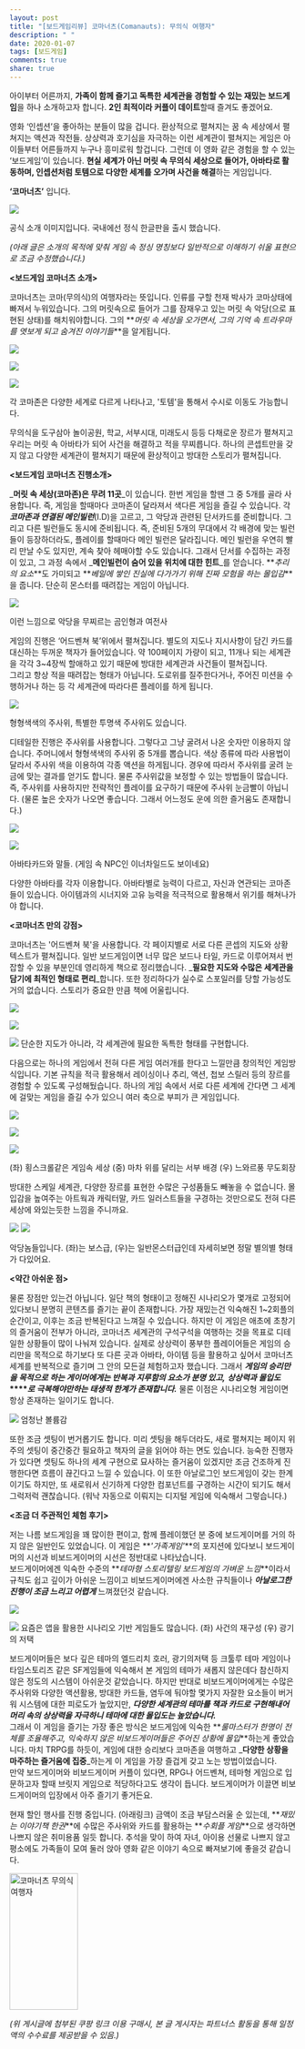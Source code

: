 ```yaml
---
layout: post
title: "[보드게임리뷰] 코마너츠(Comanauts): 무의식 여행자"
description: " "
date: 2020-01-07
tags: [보드게임]
comments: true
share: true
---
```




아이부터 어른까지,  **가족이 함께 즐기고 독특한 세계관을 경험할 수 있는 재밌는 보드게임**을 하나 소개하고자 합니다.  **2인 최적이라 커플이 데이트**할때 즐겨도 좋겠어요.  
  
영화 ‘인셉션’을 좋아하는 분들이 많을 겁니다. 환상적으로 펼쳐지는 꿈 속 세상에서 펼쳐지는 액션과 작전들. 상상력과 호기심을 자극하는 이런 세계관이 펼쳐지는 게임은 아이들부터 어른들까지 누구나 흥미로워 할겁니다. 그런데 이 영화 같은 경험을 할 수 있는 ‘보드게임’이 있습니다.  **현실 세계가 아닌 머릿 속 무의식 세상으로 들어가, 아바타로 활동하며, 인셉션처럼 토템으로 다양한 세계를 오가며 사건을 해결**하는 게임입니다.  
  
**‘코마너츠’** 입니다.  
  

![](https://post-phinf.pstatic.net/MjAxOTA5MDVfNzYg/MDAxNTY3NjgyNjY5MjE4.rVUSdxSFuNcGXSNWI4zfCWK2xaeYSasddyHgDhGEubgg.DpNDFS1jJZ9NfkAhQDR2IQkBP4rItciGUH9MgPNfrwMg.PNG/%EC%BD%94%EB%A7%88%EB%84%88%EC%B8%A0.png?type=w1200)

공식 소개 이미지입니다. 국내에선 정식 한글판을 출시 했습니다.

_(아래 글은 소개의 목적에 맞춰 게임 속 정싱 명칭보다 일반적으로 이해하기 쉬울 표현으로 조금 수정했습니다.)_  
  
  
**<보드게임 코마너츠 소개>**  
  
코마너츠는 코마(무의식)의 여행자라는 뜻입니다. 인류를 구할 천재 박사가 코마상태에 빠져서 누워있습니다. 그의 머릿속으로 들어가 그를 잠재우고 있는 머릿 속 악당(으로 표현된 상태)를 해치워야합니다. 그의  **_머릿 속 세상을 오가면서, 그의 기억 속 트라우마를 엿보게 되고 숨겨진 이야기들_**을 알게됩니다.  
  

![](https://post-phinf.pstatic.net/MjAxOTA5MDVfMTQ1/MDAxNTY3NjgyNzgxMTg2.B6S8nNMAXjiURWvdumlGgqFqR6lAi5x_mrcyP6MtnP8g.O52AtegdGC8AuAW8BfqdRiX-WNVEXG0U-aCvO2epbP8g.JPEG/P20190905_192644595_69E65761-EF61-4570-8D17-FF2D44760C21.jpg?type=w1200)

![](https://post-phinf.pstatic.net/MjAxOTA5MDVfMTc3/MDAxNTY3NjgyNzgxMTgy.dR_81txFsmBvs9tBn2af-TO9NZxZN7QELsWLKHh0cSwg.eC6Gbx6EFeotDk_lyK6lY3QIndhjPXRSRTAvMshHaiMg.JPEG/P20190905_192858590_E352D54E-02DB-434B-A032-CB877173E76A.jpg?type=w1200)

![](https://post-phinf.pstatic.net/MjAxOTA5MDVfMjQ5/MDAxNTY3NjgyNzgxMTI4.hUpPb5xHZykxMfumyaCSY9hosdau3V7lx1c_wducgC0g.dSpUuDBxM20ppIwbgf1g9GFAOkbrFVlKBW7EUa4wzRcg.JPEG/P20190905_192703033_4A9298E6-1838-455B-A073-ED8773EE2561.jpg?type=w1200)

각 코마존은 다양한 세계로 다르게 나타나고, '토템'을 통해서 수시로 이동도 가능합니다.

  
무의식을 도구삼아 놀이공원, 학교, 서부시대, 미래도시 등등 다채로운 장르가 펼쳐지고 우리는 머릿 속 아바타가 되어 사건을 해결하고 적을 무찌릅니다. 하나의 콘셉트만을 갖지 않고 다양한 세계관이 펼쳐지기 때문에 환상적이고 방대한 스토리가 펼쳐집니다.  
  
  
  
**<보드게임 코마너츠 진행소개>**  
  
_**머릿 속 세상(코마존)은 무려 11곳**_이 있습니다. 한번 게임을 할땐 그 중 5개를 골라 사용합니다. 즉, 게임을 할때마다 코마존이 달라져서 색다른 게임을 즐길 수 있습니다. 각  _**코마존과 연결된 메인빌런**_(I.D)을 고르고, 그 악당과 관련된 단서카드를 준비합니다. 그리고 다른 빌런들도 동시에 준비됩니다. 즉, 준비된 5개의 무대에서 각 배경에 맞는 빌런들이 등장하더라도, 플레이를 할때마다 메인 빌런은 달라집니다. 메인 빌런을 우연히 빨리 만날 수도 있지만, 계속 찾아 헤매야할 수도 있습니다. 그래서 단서를 수집하는 과정이 있고, 그 과정 속에서  _**메인빌런이 숨어 있을 위치에 대한 힌트**_를 얻습니다.  **_추리의 요소_**도 가미되고  **_베일에 쌓인 진실에 다가가기 위해 진짜 모험을 하는 몰입감_**을 줍니다. 단순히 몬스터를 때려잡는 게임이 아닙니다.  
  

![](https://post-phinf.pstatic.net/MjAxOTA5MDVfMTAg/MDAxNTY3NjgyOTc3NDQy.4wYxqtCl7IAuRLXJfy5fDrURBpLPZuHhfKbJoGI1NM8g._tr2SAW7IpxXEmbOmRjGLz6Z9S0foyCMgTLOadD3qv8g.JPEG/P20190905_195008853_7EB66920-787B-41C0-BF85-5FB2C72D234F.jpg?type=w1200)

이런 느낌으로 악당을 무찌르는 곰인형과 여전사

게임의 진행은 ‘어드벤쳐 북’위에서 펼쳐집니다. 별도의 지도나 지시사항이 담긴 카드를 대신하는 두꺼운 책자가 들어있습니다. 약 100페이지 가량이 되고, 11개나 되는 세계관을 각각 3~4장씩 할애하고 있기 때문에 방대한 세계관과 사건들이 펼쳐집니다.  
그리고 항상 적을 때려잡는 형태가 아닙니다. 도로위를 질주한다거나, 주어진 미션을 수행하거나 하는 등 각 세계관에 따라다른 플레이를 하게 됩니다.  

![](https://post-phinf.pstatic.net/MjAxOTA5MDVfMjc2/MDAxNTY3NjgyOTE1MjE4.RAPIOM1H-NGApguJVPkoGif4WZ4SlCmnb8TQEFo60Ykg.Ps_fCCyvxTvJDTYbXSWf8kfWVnSxRd1FLMP0mCPbooIg.JPEG/P20190905_195346576_589A30E1-6CEA-4C71-907B-95F6127F7326.jpg?type=w1200)

형형색색의 주사위, 특별한 투명색 주사위도 있습니다.

디테일한 진행은 주사위를 사용합니다. 그렇다고 그냥 굴려서 나온 숫자만 이용하지 않습니다. 주머니에서 형형색색의 주사위 중 5개를 뽑습니다. 색상 종류에 따라 사용법이 달라서 주사위 색을 이용하여 각종 액션을 하게됩니다. 경우에 따라서 주사위를 굴려 눈금에 맞는 결과를 얻기도 합니다. 물론 주사위값을 보정할 수 있는 방법들이 많습니다. 즉, 주사위를 사용하지만 전략적인 플레이를 요구하기 때문에 주사위 눈금빨이 아닙니다. (물론 높은 숫자가 나오면 좋습니다. 그래서 어느정도 운에 의한 즐거움도 존재합니다.)  

![](https://post-phinf.pstatic.net/MjAxOTA5MDVfOTQg/MDAxNTY3NjgzMDQ1NDU1.DQEtcK9wvmdEpoRGWzRkDPaKQE4UuIHSrDeWG_lsA70g.sb4PbkPYNzc_AEv8i5VsaZk6Ck2NLAMtgFjYGFWWh5sg.JPEG/P20190905_193604550_60BCC124-E828-4F95-B6CF-9398DE746D69.jpg?type=w1200)

![](https://post-phinf.pstatic.net/MjAxOTA5MDVfNTkg/MDAxNTY3NjgzMDQ1NDI2.ji8Z6XidFinVSvl-aO4RvUw7Sv1bEkJxfOJQ4JzfptQg.Gl6B2Z579U3FkTje5GbrJMPKsujSN6qYmsBLLBT0pnAg.JPEG/P20190905_193931520_A5E38B6C-4436-4C2D-8240-FF971AE554E2.jpg?type=w1200)

아바타카드와 말들. (게임 속 NPC인 이너차일드도 보이네요)

  
다양한 아바타를 각자 이용합니다. 아바타별로 능력이 다르고, 자신과 연관되는 코마존들이 있습니다. 아이템과의 시너지와 고유 능력을 적극적으로 활용해서 위기를 해쳐나가야 합니다.  
  
**<코마너츠 만의 강점>**  
  
코마너츠는 '어드벤쳐 북'을 사용합니다. 각 페이지별로 서로 다른 콘셉의 지도와 상황 텍스트가 펼쳐집니다. 일반 보드게임이면 너무 많은 보드나 타일, 카드로 이루어져서 번잡할 수 있을 부분인데 영리하게 책으로 정리했습니다. _**필요한 지도와 수많은 세계관을 담기에 최적인 형태로 편리**_합니다. 또한 정리하다가 실수로 스포일러를 당할 가능성도 거의 없습니다. 스토리가 중요한 만큼 책에 어울립니다.  
  

![](https://post-phinf.pstatic.net/MjAxOTA5MDVfMzgg/MDAxNTY3NjgzMjc0MTY0.NjTCEkQAzq8M7wwg8LvRlcATqwIpO97qGfIOofRJ_DAg.wabV7zO_YWGqvTdxbIVLnyGrWXCFFqYAyjv8JDVonQsg.JPEG/P20190905_201721716_A0F4EA76-4479-4C1E-AE84-7C9B71BD1904.jpg?type=w1200)

![](https://post-phinf.pstatic.net/MjAxOTA5MDVfMjE3/MDAxNTY3NjgzMjc0MTM4.yeoXixevgucU3tC7vgHm7_C3JpTP-FNrW4iiaIS_RLYg.OBzr-s_imduNdHjoS3fb_Izuyl-JLCA2baaHu4kY_Bkg.JPEG/P20190905_201837468_D642EFE8-B497-4E6C-B892-C0CAC5639D02.jpg?type=w1200)

![](https://post-phinf.pstatic.net/MjAxOTA5MDVfMTQy/MDAxNTY3NjgzMjc0MTk1.DyRN1FOvrT13eA1kSc_YhnJNs95ga6vbR-_HScxKEYsg.40NqPApbQsHrdOw2__KRTalBbdtwcyOMOKoaXEIGfOAg.JPEG/P20190905_201749580_2C435804-8ADF-4A26-910D-DFDED46160FB.jpg?type=w1200)
단순한 지도가 아니라, 각 세계관에 필요한 독특한 형태를 구현합니다.

다음으로는 하나의 게임에서 전혀 다른 게임 여러개를 한다고 느낄만큼 창의적인 게임방식입니다. 기본 규칙을 적극 활용해서 레이싱이나 추리, 액션, 첩보 스릴러 등의 장르를 경험할 수 있도록 구성해뒀습니다. 하나의 게임 속에서 서로 다른 세계에 간다면 그 세계에 걸맞는 게임을 즐길 수가 있으니 여러 축으로 부피가 큰 게임입니다.

![](https://post-phinf.pstatic.net/MjAxOTA5MDVfMjI5/MDAxNTY3NjgzMjc0MTky.OqQrKawFfE_M-ajDX4mjdkCXcZuuAQtcEdxsTsbdjvEg.R-Jyid7TkpvixxbmwtR0dUm_NM4Dt_V-Rg_HWwsUjpMg.JPEG/P20190905_201541556_ABD4CE37-0C65-4781-B621-67749F0A5B56.jpg?type=w1200)

![](https://post-phinf.pstatic.net/MjAxOTA5MDVfMjYg/MDAxNTY3NjgzMjc0MTc0.Dyx4uW3wT3rktrIe2tkYC9oCCbzAz3UAtv6oijZJ3PIg.qXzr5YmBKUK_tLB8gNGW76cx4_7YxeGaFLr62E70si0g.JPEG/P20190905_201650718_89C42796-8889-4513-9E1B-F6DC935A96BC.jpg?type=w1200)

![](https://post-phinf.pstatic.net/MjAxOTA5MDVfMTIy/MDAxNTY3NjgzMjc1NTQ3.bBYc2zTlMSPsplZvuU7C4b9TZJ8w51FWTnG_AQc-mdwg.sS_BQHMQcbxYb8-RWhzoePKlvwxNnP2q41FWY-LQC50g.JPEG/P20190905_201453501_EF62DD0F-4520-4736-93FA-76616D74971A.jpg?type=w1200)

(좌) 횡스크롤같은 게임속 세상 (중) 마차 위를 달리는 서부 배경 (우) 느와르풍 무도회장

방대한 스케일 세계관, 다양한 장르를 표현한 수많은 구성품들도 빼놓을 수 없습니다. 몰입감을 높여주는 아트웍과 캐릭터말, 카드 일러스트들을 구경하는 것만으로도 전혀 다른 세상에 와있는듯한 느낌을 주니까요.

![](https://post-phinf.pstatic.net/MjAxOTA5MDVfMTgw/MDAxNTY3NjgzMjc1Njgx.qsm2Pc5ULvLNbZEVCkYjF3bAdFuF-02BqsV7ZjzQ7qYg.9XjSDkut0bNB-dB2f9JiXBRIg5GoizRNMVGpFhMuTZog.JPEG/P20190905_193206142_5757CDA2-3ACF-4A85-B257-0958FACDB7D8.jpg?type=w1200)
![](https://post-phinf.pstatic.net/MjAxOTA5MDVfMTIx/MDAxNTY3NjgzMjc1NjI2.cy8AwQ7VGvy6wTHvDGDKRTdQhzntttfdkv0How-7kecg.JhgpPR2moj4wgPfWf0Y5kzKXt-gO5d3GPUQZ06cLqAsg.JPEG/P20190905_194434514_4C167FFF-881A-427B-ABF6-F019FBCE020A.jpg?type=w1200)

악당놈들입니다. (좌)는 보스급, (우)는 일반몬스터급인데 자세히보면 정말 별의별 형태가 다있어요.

  
**<약간 아쉬운 점>**  
  
물론 장점만 있는건 아닙니다. 일단 책의 형태이고 정해진 시나리오가 몇개로 고정되어 있다보니 분명히 콘텐츠를 즐기는 끝이 존재합니다. 가장 재밌는건 익숙해진 1~2회플의 순간이고, 이후는 조금 반복된다고 느껴질 수 있습니다. 하지만 이 게임은 애초에 초창기의 즐거움이 전부가 아니라, 코마너츠 세계관의 구석구석을 여행하는 것을 목표로 디테일한 상황들이 많이 나눠져 있습니다. 실제로 상상력이 풍부한 플레이어들은 게임의 승리만을 목적으로 하기보다 또 다른 곳과 아바타, 아이템 등을 활용하고 싶어서 코마너츠 세계를 반복적으로 즐기며 그 안의 모든걸 체험하고자 했습니다. 그래서 **_게임의 승리만을 목적으로 하는 게이머에게는 반복과 지루함의 요소가 분명 있고,_** **_상상력과 몰입도_****_로 극복해야만하는 태생적 한계가 존재합니다._** 물론 이점은 시나리오형 게임이면 항상 존재하는 일이기도 합니다.

![](https://post-phinf.pstatic.net/MjAxOTA5MDVfMzMg/MDAxNTY3NjgzMDk4MTg5.6Kwk8VUBPV_LpmaIif0Gl3mmUFznv0mAEORWxcwgFmsg.znnZwrZYferV5-SLqSu_Od6Ymsq16cv9Ochuv7SXW3kg.JPEG/P20190905_195742330_8AA0795A-9034-4E40-A807-056E91CB6AA1.jpg?type=w1200)
엄청난 볼륨감

또한 조금 셋팅이 번거롭기도 합니다. 미리 셋팅을 해두더라도, 새로 펼쳐지는 페이지 위주의 셋팅이 중간중간 필요하고 책자의 글을 읽어야 하는 면도 있습니다. 능숙한 진행자가 있다면 셋팅도 하나의 세계 구현으로 묘사하는 즐거움이 있겠지만 조금 건조하게 진행한다면 흐름이 끊긴다고 느낄 수 있습니다. 이 또한 아날로그인 보드게임이 갖는 한계이기도 하지만, 또 새로워서 신기하게 다양한 컴포넌트를 구경하는 시간이 되기도 해서 그럭저럭 괜찮습니다. (워낙 자동으로 이뤄지는 디지털 게임에 익숙해서 그렇습니다.)  
  
  

**<조금 더 주관적인 체험 후기>**

저는 나름 보드게임을 꽤 많이한 편이고, 함께 플레이했던 분 중에 보드게이머를 거의 하지 않은 일반인도 있었습니다. 이 게임은 **_'가족게임'_**의 포지션에 있다보니 보드게이머의 시선과 비보드게이머의 시선은 정반대로 나타났습니다.  
보드게이머에겐 익숙한 수준의 **_테마형 스토리텔링 보드게임의 가벼운 느낌_**이라서 규칙도 쉽고 깊이가 아쉬운 느낌이고 비보드게이머에겐 사소한 규칙들이나 **_아날로그한 진행이 조금 느리고 어렵게_** 느껴졌던것 같습니다.  

![](https://post-phinf.pstatic.net/MjAxOTA5MDVfMTYw/MDAxNTY3Njg0MDU0ODE1.YtIbtYsfqt_6swCjAnW1T1gqGniRlh79was0Lt46Nisg.G2qpHA3ADJsxvvR-3uogDgkU5fjfWm6yu59hHSbL89Yg.JPEG/%EC%82%AC%EA%B1%B4%EC%9D%98%EC%9E%AC%EA%B5%AC%EC%84%B1.jpg?type=w1200)

![](https://post-phinf.pstatic.net/MjAxOTA5MDVfMTQ4/MDAxNTY3Njg0MDYwODAy.gIWIHyS7NiYLrcKCWK55ix3kwY0YHMfbDLoSOygf6d4g.cCEqlYOWu-n4wq6Tqz7TvdrC-_2rz_-V0RB0fKIEDlUg.PNG/%EA%B4%91%EA%B8%B0%EC%9D%98_%EC%A0%80%ED%83%9D.png?type=w1200)
요즘은 앱을 활용한 시나리오 기반 게임들도 많습니다. (좌) 사건의 재구성 (우) 광기의 저택

보드게이머들은 보다 깊은 테마의 엘드리치 호러, 광기의저택 등 크툴루 테마 게임이나 타임스토리즈 같은 SF게임들에 익숙해서 본 게임의 테마가 새롭지 않은데다 참신하지 않은 정도의 시스템이 아쉬운것 같았습니다. 하지만 반대로 비보드게이머에게는 수많은 주사위와 다양한 액션활용, 방대한 카드들, 염두에 둬야할 몇가지 자잘한 요소들이 버거워  시스템에 대한 피로도가 높았지만, **_다양한 세계관의 테마를 책과 카드로 구현해내어 머리 속의 상상력을 자극하니 테마에 대한 몰입도는 높았습니다._**  
그래서 이 게임을 즐기는 가장 좋은 방식은 보드게임에 익숙한 **_룰마스터가 한명이 전체를 조율해주고, 익숙하지 않은 비보드게이머들은 주어진 상황에 몰입_**하는게 좋았습니다. 마치 TRPG를 하듯이, 게임에 대한 승리보다 코마존을 여행하고 _**다양한 상황을 마주하는 즐거움에 집중**_하는게 이 게임을 가장 즐겁게 갖고 노는 방법이었습니다.  
만약 보드게이머와 비보드게이머 커플이 있다면, RPG나 어드벤쳐, 테마형 게임으로 입문하고자 할때 브릿지 게임으로 적당하다고도 생각이 듭니다. 보드게이머가 이끌면 비보드게이머의 입장에서 아주 즐기기 좋거든요.

현재 할인 행사를 진행 중입니다. (아래링크) 금액이 조금 부담스러울 순 있는데, **_재밌는 이야기책 한권_**에 수많은 주사위와 카드를 활용하는 **_수회플 게임_**으로 생각하면 나쁘지 않은 취미용품 일듯 합니다. 추석을 맞이 하여 자녀, 아이용 선물로 나쁘지 않고 평소에도 가족들이 모여 둘러 앉아 영화 같은 이야기 속으로 빠져보기에 좋을것 같습니다.


<a href="https://coupa.ng/bPoo4H" target="_blank" referrerpolicy="unsafe-url"><img src="https://static.coupangcdn.com/image/affiliate/banner/0453add007bbe8f2b721bc9e67117d38@2x.jpg" alt="코마너츠 무의식여행자" width="120" height="240"></a>

_(위 게시글에 첨부된 쿠팡 링크 이용 구매시, 본 글 게시자는 파트너스 활동을 통해 일정액의 수수료를 제공받을 수 있음.)_